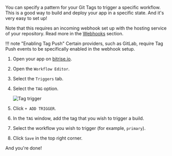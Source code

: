 You can specify a pattern for your Git Tags to trigger a specific workflow. This is a good way to build and deploy your app in a specific state. And it's very easy to set up!

Note that this requires an incoming webhook set up with the hosting service of your repository. Read more in the [Webhooks](/webhooks) section.

!!! note "Enabling Tag Push"
    Certain providers, such as GitLab, require Tag Push events to be specifically enabled in the webhook setup.

1. Open your app on [bitrise.io](hhtps://www.bitrise.io).

1. Open the `Workflow Editor`.

1. Select the `Triggers` tab.

1. Select the `TAG` option.

    ![Tag trigger](./img/getting-started/triggering-builds/tag-trigger.png)

1. Click `+ ADD TRIGGER`.

1. In the `TAG` window, add the tag that you wish to trigger a build.

1. Select the workflow you wish to trigger (for example, `primary`).

1. Click `Save` in the top right corner.

And you're done!
